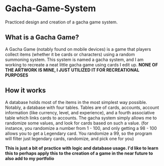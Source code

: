 # Gacha-Game-System
Practiced design and creation of a gacha game system.

## What is a Gacha Game?
A Gacha Game (notably found on mobile devices) is a game that players collect items (whether it be cards or characters) using a random summoning system. This system is named a gacha system, and I am working to recreate a neat little gacha game using cards I edit up. **NONE OF THE ARTWORK IS MINE, I JUST UTILIZED IT FOR RECREATIONAL PURPOSES**

## How it works
A database holds most of the items in the most simplest way possible. Notably, a database with four tables. Tables are of cards, accounts, account information (like currency, level, and experience), and a fourth associative table which links cards to accounts. The gacha system simply allows me to randomize some values, and look for cards based on such a value. (for instance, you randomize a number from 1 - 100, and only getting a 98 - 100 allows you to get a Legendary card. You randomize a 99, so the program will filter just legendary cards, randomize, and pick one for you)

**This is just a bit of practice with logic and database usage. I'd like to learn this to perhaps apply this to the creation of a game in the near future to also add to my portfolio**
